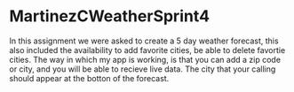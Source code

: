 # MartinezCWeatherSprint4
In this assignment we were asked to create a 5 day weather forecast, this also included the availability to add favorite cities, 
be able to delete favortie cities. 
The way in which my app is working, is that you can add a zip code or city, and you will be able to recieve live data. 
The city that your calling should appear at the botton of the forecast. 

